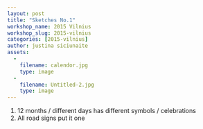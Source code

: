 ```yaml
---
layout: post
title: "Sketches No.1"
workshop_name: 2015 Vilnius
workshop_slug: 2015-vilnius
categories: [2015-vilnius]
author: justina siciunaite
assets:
  -
    filename: calendor.jpg
    type: image
  -
    filename: Untitled-2.jpg
    type: image
---
```

1. 12 months / different days has different symbols / celebrations
2. All road signs put it one 
